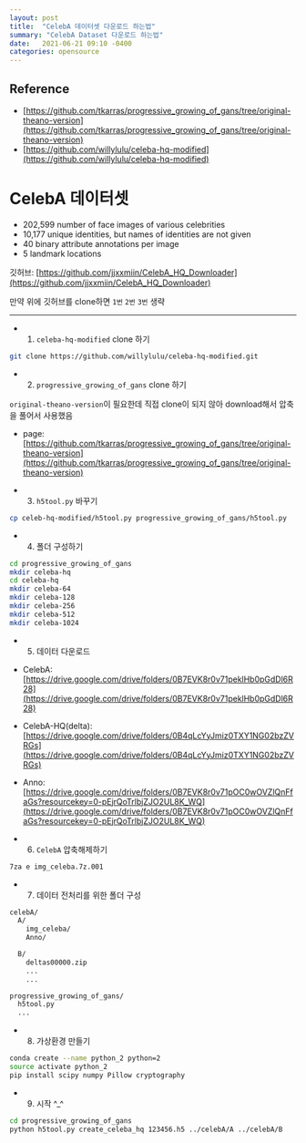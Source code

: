 ```yaml
---
layout: post
title:  "CelebA 데이터셋 다운로드 하는법"
summary: "CelebA Dataset 다운로드 하는법"
date:   2021-06-21 09:10 -0400
categories: opensource
---
```


## Reference

- [https://github.com/tkarras/progressive_growing_of_gans/tree/original-theano-version](https://github.com/tkarras/progressive_growing_of_gans/tree/original-theano-version)
- [https://github.com/willylulu/celeba-hq-modified](https://github.com/willylulu/celeba-hq-modified)


# CelebA 데이터셋

- 202,599 number of face images of various celebrities
- 10,177 unique identities, but names of identities are not given
- 40 binary attribute annotations per image
- 5 landmark locations

깃허브: [https://github.com/jjxxmiin/CelebA_HQ_Downloader](https://github.com/jjxxmiin/CelebA_HQ_Downloader)

만약 위에 깃허브를 clone하면 `1번` `2번` `3번` 생략

---

- 1. `celeba-hq-modified` clone 하기

```sh
git clone https://github.com/willylulu/celeba-hq-modified.git
```

- 2. `progressive_growing_of_gans` clone 하기

`original-theano-version`이 필요한데 직접 clone이 되지 않아 download해서 압축을 풀어서 사용했음

- page: [https://github.com/tkarras/progressive_growing_of_gans/tree/original-theano-version](https://github.com/tkarras/progressive_growing_of_gans/tree/original-theano-version)

- 3. `h5tool.py` 바꾸기

```sh
cp celeb-hq-modified/h5tool.py progressive_growing_of_gans/h5tool.py
```

- 4. 폴더 구성하기

```sh
cd progressive_growing_of_gans
mkdir celeba-hq
cd celeba-hq
mkdir celeba-64
mkdir celeba-128
mkdir celeba-256
mkdir celeba-512
mkdir celeba-1024
```

- 5. 데이터 다운로드

- CelebA: [https://drive.google.com/drive/folders/0B7EVK8r0v71peklHb0pGdDl6R28](https://drive.google.com/drive/folders/0B7EVK8r0v71peklHb0pGdDl6R28)
- CelebA-HQ(delta): [https://drive.google.com/drive/folders/0B4qLcYyJmiz0TXY1NG02bzZVRGs](https://drive.google.com/drive/folders/0B4qLcYyJmiz0TXY1NG02bzZVRGs)
- Anno: [https://drive.google.com/drive/folders/0B7EVK8r0v71pOC0wOVZlQnFfaGs?resourcekey=0-pEjrQoTrlbjZJO2UL8K_WQ](https://drive.google.com/drive/folders/0B7EVK8r0v71pOC0wOVZlQnFfaGs?resourcekey=0-pEjrQoTrlbjZJO2UL8K_WQ)

- 6. `CelebA` 압축해제하기

```sh
7za e img_celeba.7z.001
```

- 7. 데이터 전처리를 위한 폴더 구성

```sh
celebA/
  A/
    img_celeba/
    Anno/

  B/
    deltas00000.zip
    ...
    ...

progressive_growing_of_gans/
  h5tool.py
  ...
```

- 8. 가상환경 만들기

```sh
conda create --name python_2 python=2
source activate python_2
pip install scipy numpy Pillow cryptography
```

- 9. 시작 ^_^

```sh
cd progressive_growing_of_gans
python h5tool.py create_celeba_hq 123456.h5 ../celebA/A ../celebA/B
```
